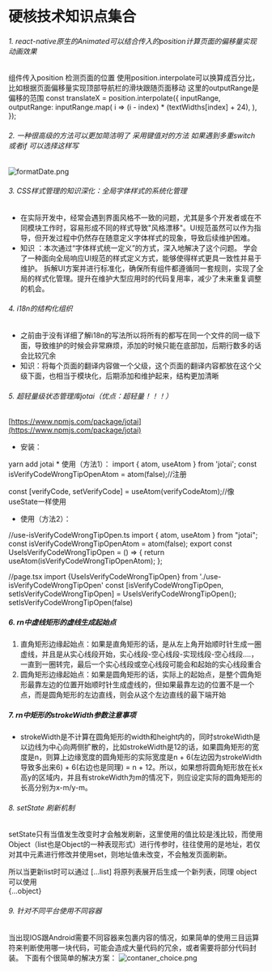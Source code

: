 # 硬核技术知识点集合

###### 1. react-native原生的Animated可以结合传入的position计算页面的偏移量实现动画效果

   组件传入position 检测页面的位置  使用position.interpolate可以换算成百分比，比如根据页面偏移量实现顶部导航栏的滑块跟随页面移动
   这里的outputRange是偏移的范围
    <code-block lang="javascript">
    const translateX = position.interpolate({
        inputRange,
        outputRange: inputRange.map(
        i => (i - index) * (textWidths[index] + 24),
        ),
    });
    </code-block>

###### 2. 一种很高级的方法可以更加简洁明了 采用键值对的方法 如果遇到多重switch 或者if 可以选择这样写 

![formatDate.png](formatDate.png)

###### 3. CSS样式管理的知识深化：全局字体样式的系统化管理

*    在实际开发中，经常会遇到界面风格不一致的问题，尤其是多个开发者或在不同模块工作时，容易形成不同的样式导致"风格漂移"。UI规范虽然可以作为指导，但开发过程中仍然存在随意定义字体样式的现象，导致后续维护困难。
*    知识 ：本次通过“字体样式统一定义”的方式，深入地解决了这个问题。
   学会了一种面向全局响应UI规范的样式定义方式，能够使得样式更具一致性并易于维护。
   拆解UI方案并进行标准化，确保所有组件都遵循同一套规则，实现了全局的样式化管理。提升在维护大型应用时的代码复用率，减少了未来重复调整的机会。

###### 4. i18n的结构化组织
*    之前由于没有详细了解i18n的写法所以将所有的都写在同一个文件的同一级下面，导致维护的时候会非常麻烦，添加的时候只能在底部加，后期行数多的话会比较冗余
  * 知识：将每个页面的翻译内容做一个父级，这个页面的翻译内容都放在这个父级下面，也相当于模块化，后期添加和维护起来，结构更加清晰

###### 5. 超轻量级状态管理库jotai（优点：超轻量！！！）
[https://www.npmjs.com/package/jotai](https://www.npmjs.com/package/jotai)
* 安装：
<code-block>
 yarn add jotai
</code-block>
* 使用（方法1）：
<code-block lang="javascript">
import { atom, useAtom } from 'jotai';
const isVerifyCodeWrongTipOpenAtom = atom(false);//注册

const [verifyCode, setVerifyCode] = useAtom(verifyCodeAtom);//像useState一样使用
</code-block>
* 使用（方法2）：
<code-block lang="javascript">
//use-isVerifyCodeWrongTipOpen.ts
import { atom, useAtom } from "jotai";
const isVerifyCodeWrongTipOpenAtom = atom(false);
export const UseIsVerifyCodeWrongTipOpen = () => {
  return useAtom(isVerifyCodeWrongTipOpenAtom);
};

//page.tsx
import {UseIsVerifyCodeWrongTipOpen} from './use-isVerifyCodeWrongTipOpen'
const [isVerifyCodeWrongTipOpen, setIsVerifyCodeWrongTipOpen] = UseIsVerifyCodeWrongTipOpen();
setIsVerifyCodeWrongTipOpen(false)
</code-block>

##### 6. rn中虚线矩形的虚线生成起始点
1. 直角矩形边缘起始点：如果是直角矩形的话，是从左上角开始顺时针生成一圈虚线，并且是从实心线段开始，实心线段-空心线段-实现线段-空心线段....，一直到一圈转完，最后一个实心线段或空心线段可能会和起始的实心线段重合
2. 圆角矩形边缘起始点：如果是圆角矩形的话，实际上的起始点，是整个圆角矩形最靠左边的位置开始顺时针生成虚线的，但如果最靠左边的位置不是一个点，而是圆角矩形的左边直线，则会从这个左边直线的最下端开始

##### 7. rn中矩形的strokeWidth参数注意事项
* strokeWidth是不计算在圆角矩形的width和height内的，同时strokeWidth是以边线为中心向两侧扩散的，比如strokeWidth是12的话，如果圆角矩形的宽度是n，则算上边缘宽度的圆角矩形的实际宽度是n + 6(左边因为strokeWidth导致多出来6) + 6(右边也是同理) = n + 12。所以，如果想将圆角矩形放在长x高y的区域内，并且有strokeWidth为m的情况下，则应设定实际的圆角矩形的长高分别为x-m/y-m。

###### 8. setState 刷新机制
setState只有当值发生改变时才会触发刷新，这里使用的值比较是浅比较，而使用Object（list也是Object的一种表现形式）进行传参时，往往使用的是地址，若仅对其中元素进行修改并使用set，则地址值未改变，不会触发页面刷新。

所以当更新list时可以通过
<code-block>  [...list] </code-block>
将原列表展开后生成一个新列表，同理 object 可以使用  
<code-block> {...object} </code-block>

###### 9. 针对不同平台使用不同容器
当出现IOS跟Android需要不同容器来包裹内容的情况，如果简单的使用三目运算符来判断使用哪一块代码，可能会造成大量代码的冗余，或者需要将部分代码封装。
下面有个很简单的解决方案：
![contaner_choice.png](contaner_choice.png) 
